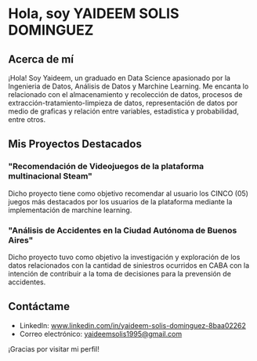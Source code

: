 # Hola, soy YAIDEEM SOLIS DOMINGUEZ

## Acerca de mí
¡Hola! Soy Yaideem, un graduado en Data Science apasionado por la Ingenieria de Datos, Análisis de Datos y Marchine Learning. Me encanta lo relacionado con el almacenamiento y recolección de datos, procesos de extracción-tratamiento-limpieza de datos, representación de datos por medio de graficas y relación entre variables, estadistica y probabilidad, entre otros.

## Mis Proyectos Destacados

### "Recomendación de Videojuegos de la plataforma multinacional Steam"
Dicho proyecto tiene como objetivo recomendar al usuario los CINCO (05) juegos más destacados por los usuarios de la plataforma mediante la implementación de marchine learning.

### "Análisis de Accidentes en la Ciudad Autónoma de Buenos Aires"
Dicho proyecto tuvo como objetivo la investigación y exploración de los datos relacionados con la cantidad de siniestros ocurridos en CABA con la intención de contribuir a la toma de decisiones para la prevensión de accidentes.

## Contáctame
- LinkedIn: www.linkedin.com/in/yaideem-solis-dominguez-8baa02262
- Correo electrónico: yaideemsolis1995@gmail.com

¡Gracias por visitar mi perfil!
